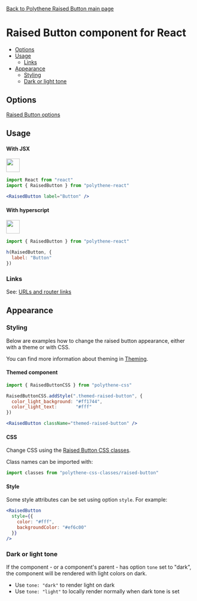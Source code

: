[Back to Polythene Raised Button main page](../raised-button.md)

# Raised Button component for React

<!-- MarkdownTOC autolink="true" autoanchor="true" bracket="round" levels="1,2,3" -->

- [Options](#options)
- [Usage](#usage)
  - [Links](#links)
- [Appearance](#appearance)
  - [Styling](#styling)
  - [Dark or light tone](#dark-or-light-tone)

<!-- /MarkdownTOC -->


<a id="options"></a>
## Options

[Raised Button options](../raised-button.md)



<a id="usage"></a>
## Usage

<a id="with-jsx"></a>
#### With JSX

<a href="https://jsfiddle.net/ArthurClemens/sbtonwbf/" target="_blank"><img src="https://arthurclemens.github.io/assets/polythene/docs/try-out-green.gif" height="36" /></a>

~~~jsx
import React from "react"
import { RaisedButton } from "polythene-react"

<RaisedButton label="Button" />
~~~

<a id="with-hyperscript"></a>
#### With hyperscript

<a href="https://jsfiddle.net/ArthurClemens/hL8wmrpL/" target="_blank"><img src="https://arthurclemens.github.io/assets/polythene/docs/try-out-green.gif" height="36" /></a>

~~~javascript
import { RaisedButton } from "polythene-react"

h(RaisedButton, {
  label: "Button"
})
~~~


<a id="links"></a>
### Links

See: [URLs and router links](../../handling-urls.md)



<a id="appearance"></a>
## Appearance


<a id="styling"></a>
### Styling

Below are examples how to change the raised button appearance, either with a theme or with CSS.

You can find more information about theming in  [Theming](../../theming.md).

<a id="themed-component"></a>
#### Themed component

~~~jsx
import { RaisedButtonCSS } from "polythene-css"

RaisedButtonCSS.addStyle(".themed-raised-button", {
  color_light_background: "#ff1744",
  color_light_text:       "#fff"
})

<RaisedButton className="themed-raised-button" />
~~~

<a id="css"></a>
#### CSS

Change CSS using the [Raised Button CSS classes](../../../packages/polythene-css-classes/raised-button.js).

Class names can be imported with:

~~~javascript
import classes from "polythene-css-classes/raised-button"
~~~

<a id="style"></a>
#### Style

Some style attributes can be set using option `style`. For example:

~~~jsx
<RaisedButton
  style={{
    color: "#fff",
    backgroundColor: "#ef6c00"
  }}
/>
~~~


<a id="dark-or-light-tone"></a>
### Dark or light tone

If the component - or a component's parent - has option `tone` set to "dark", the component will be rendered with light colors on dark. 

* Use `tone: "dark"` to render light on dark
* Use `tone: "light"` to locally render normally when dark tone is set


